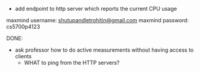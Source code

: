 - add endpoint to http server which reports the current CPU usage

maxmind username: shutupandletrohitin@gmail.com
maxmind password: cs5700p4123


DONE:
- ask professor how to do active measurements without having access to clients
    - WHAT to ping from the HTTP servers?
